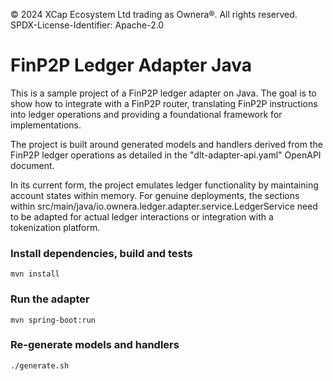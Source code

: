 © 2024 XCap Ecosystem Ltd trading as Ownera®. All rights reserved. SPDX-License-Identifier: Apache-2.0

# FinP2P Ledger Adapter Java

This is a sample project of a FinP2P ledger adapter on Java.
The goal is to show how to integrate with a FinP2P router, translating FinP2P instructions into ledger operations and providing a foundational framework for implementations.

The project is built around generated models and handlers derived from the FinP2P ledger operations as detailed in the "dlt-adapter-api.yaml" OpenAPI document.

In its current form, the project emulates ledger functionality by maintaining account states within memory. For genuine deployments, the sections within src/main/java/io.ownera.ledger.adapter.service.LedgerService need to be adapted for actual ledger interactions or integration with a tokenization platform.

### Install dependencies, build and tests

`mvn install`

### Run the adapter

`mvn spring-boot:run`

### Re-generate models and handlers

`./generate.sh`


